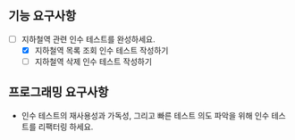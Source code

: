 ## 기능 요구사항
 - [ ] 지하철역 관련 인수 테스트를 완성하세요.
   - [X] 지하철역 목록 조회 인수 테스트 작성하기
   - [ ] 지하철역 삭제 인수 테스트 작성하기

## 프로그래밍 요구사항
 - 인수 테스트의 재사용성과 가독성, 그리고 빠른 테스트 의도 파악을 위해 인수 테스트를 리팩터링 하세요.
